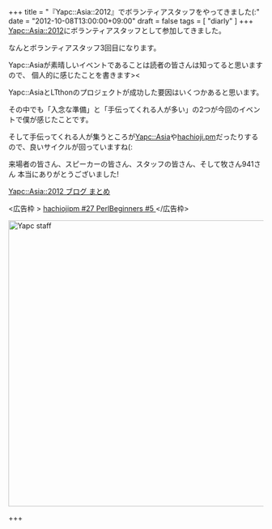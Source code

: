 +++
title =  "『Yapc::Asia::2012』でボランティアスタッフをやってきました(:"
date =  "2012-10-08T13:00:00+09:00"
draft = false
tags =  [ "diarly" ]
+++
<a title="Yapc::Asia::2012" href="http://yapcasia.org/2012/" target="_blank">Yapc::Asia::2012</a>にボランティアスタッフとして参加してきました。

なんとボランティアスタッフ3回目になります。

Yapc::Asiaが素晴しいイベントであることは読者の皆さんは知ってると思いますので、
個人的に感じたことを書きます&gt;&lt;

Yapc::AsiaとLTthonのプロジェクトが成功した要因はいくつかあると思います。

その中でも「入念な準備」と「手伝ってくれる人が多い」の2つが今回のイベントで僕が感じたことです。

そして手伝ってくれる人が集うところが<a title="Yapc::Asia::2012" href="http://yapcasia.org/2012/" target="_blank">Yapc::Asia</a>や<a title="hachiojipm" href="http://hachiojipm.org/" target="_blank">hachioji.pm</a>だったりするので、良いサイクルが回っていますね(:

来場者の皆さん、スピーカーの皆さん、スタッフの皆さん、そして牧さん941さん
本当にありがとうございました!

[Yapc::Asia::2012 ブログ まとめ](http://yapcasia.org/2012/news/yapcasia-2012-blog.html "Yapc::Asia::2012 ブログ まとめ")

&lt;広告枠 &gt;
<a title="hachiojipm #27" href="http://atnd.org/events/32756">hachiojipm #27
</a><a title="PerlBeginners #5" href="http://atnd.org/events/32118" target="_blank">PerlBeginners #5
</a>&lt;/広告枠&gt;

<a href="http://30d.jp/img/yapcasia/5/550_large.jpg"><img class="alignnone" title="Yapc staff" src="http://30d.jp/img/yapcasia/5/550_large.jpg" alt="Yapc staff" width="850" height="566" /></a>

+++

